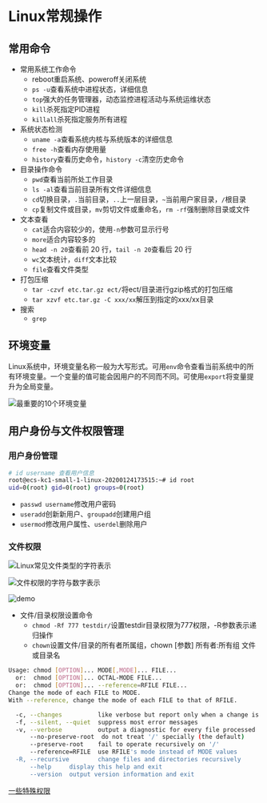 # Linux常规操作

## 常用命令

- 常用系统工作命令
  - reboot重启系统、poweroff关闭系统
  - `ps -u`查看系统中进程状态，详细信息
  - `top`强大的任务管理器，动态监控进程活动与系统运维状态
  - `kill`杀死指定PID进程
  - `killall`杀死指定服务所有进程
- 系统状态检测
  - `uname -a`查看系统内核与系统版本的详细信息
  - `free -h`查看内存使用量
  - `history`查看历史命令，`history -c`清空历史命令
- 目录操作命令
  - `pwd`查看当前所处工作目录
  - `ls -al`查看当前目录所有文件详细信息
  - `cd`切换目录，`.`当前目录，`..`上一层目录，`~`当前用户家目录，`/`根目录
  - `cp`复制文件或目录，`mv`剪切文件或重命名，`rm -rf`强制删除目录或文件
- 文本查看
  - `cat`适合内容较少的，使用`-n`参数可显示行号
  - `more`适合内容较多的
  - `head -n 20`查看前 20 行，`tail -n 20`查看后 20 行
  - `wc`文本统计，`diff`文本比较
  - `file`查看文件类型
- 打包压缩
  - `tar -czvf etc.tar.gz ect/`将ect/目录进行gzip格式的打包压缩
  - `tar xzvf etc.tar.gz -C xxx/xx`解压到指定的xxx/xx目录
- 搜索
  - `grep`

## 环境变量

Linux系统中，环境变量名称一般为大写形式。可用`env`命令查看当前系统中的所有环境变量。一个变量的值可能会因用户的不同而不同。可使用`export`将变量提升为全局变量。

![最重要的10个环境变量](https://img.vim-cn.com/33/973e013bbd7e79461104fc5c85a8d9f122d9e8.png)


## 用户身份与文件权限管理

### 用户身份管理

```bash
# id username 查看用户信息
root@ecs-kc1-small-1-linux-20200124173515:~# id root
uid=0(root) gid=0(root) groups=0(root)
```

- `passwd username`修改用户密码
- `useradd`创新新用户、`groupadd`创建用户组
- `usermod`修改用户属性、`userdel`删除用户

### 文件权限

![Linux常见文件类型的字符表示](https://img.vim-cn.com/9e/f19e939f7debc4fd9462c51afe1359d133a78e.png)

![文件权限的字符与数字表示](https://img.vim-cn.com/00/31b2267aa815b5665ef5f5e6671a5c853c60b7.png)

![demo](https://img.vim-cn.com/20/f0d7320e6efd5f2578fa4c79466dad8d5fb9f1.png)

- 文件/目录权限设置命令
  - `chmod -Rf 777 testdir/`设置testdir目录权限为777权限，-R参数表示递归操作
  - `chown`设置文件/目录的所有者所属组，chown [参数] 所有者:所有组 文件或目录名

```bash
Usage: chmod [OPTION]... MODE[,MODE]... FILE...
  or:  chmod [OPTION]... OCTAL-MODE FILE...
  or:  chmod [OPTION]... --reference=RFILE FILE...
Change the mode of each FILE to MODE.
With --reference, change the mode of each FILE to that of RFILE.

  -c, --changes          like verbose but report only when a change is made
  -f, --silent, --quiet  suppress most error messages
  -v, --verbose          output a diagnostic for every file processed
      --no-preserve-root  do not treat '/' specially (the default)
      --preserve-root    fail to operate recursively on '/'
      --reference=RFILE  use RFILE's mode instead of MODE values
  -R, --recursive        change files and directories recursively
      --help     display this help and exit
      --version  output version information and exit
```

[一些特殊权限](https://zhuanlan.zhihu.com/p/61306636)